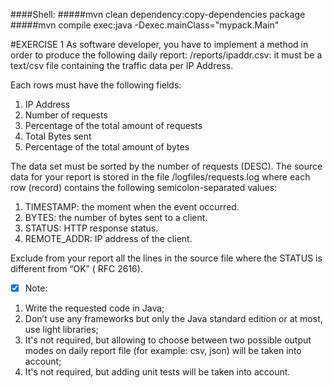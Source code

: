 ####Shell:
#####mvn clean dependency:copy-dependencies package
#####mvn compile exec:java -Dexec.mainClass="mypack.Main"

#EXERCISE 1
As software developer, you have to implement a method in order to produce the following daily report:
/reports/ipaddr.csv: it must be a text/csv file containing the traffic data per IP Address.

Each rows must have the following fields:

1. IP Address
2. Number of requests
3. Percentage of the total amount of requests
4. Total Bytes sent
5. Percentage of the total amount of bytes

The data set must be sorted by the number of requests (DESC). The source data for your report is stored in the file
/logfiles/requests.log where each row (record) contains the following semicolon-separated values:

1. TIMESTAMP: the moment when the event occurred.
2. BYTES: the number of bytes sent to a client.
3. STATUS: HTTP response status.
4. REMOTE_ADDR: IP address of the client.

Exclude from your report all the lines in the source file where the STATUS is different from “OK” ( RFC 2616).

-[x] Note:
1. Write the requested code in Java;
2. Don’t use any frameworks but only the Java standard edition or at most, use light libraries;
3. It's not required, but allowing to choose between two possible output modes on daily report file (for example: csv, json) will be taken into account;
4. It's not required, but adding unit tests will be taken into account.
